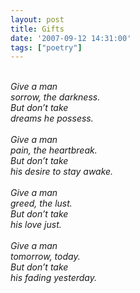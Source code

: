 ```yaml
---
layout: post
title: Gifts
date: '2007-09-12 14:31:00'
tags: ["poetry"]
---
```


<p><i><br/>Give a man<br/>sorrow, the darkness.<br/>But don&rsquo;t take<br/>dreams he possess.<br/><br/>Give a man<br/>pain, the heartbreak.<br/>But don&rsquo;t take<br/>his desire to stay awake.<br/><br/>Give a man<br/>greed, the lust.<br/>But don&rsquo;t take<br/>his love just.<br/><br/>Give a man<br/>tomorrow, today.<br/>But don&rsquo;t take <br/>his fading yesterday.<br/></i></p><div class="blogger-post-footer"><img width="1" height="1" src="https://blogger.googleusercontent.com/tracker/5416117946427095362-5488911648305485264?l=soranthou.blogspot.com" alt=""/></div>
